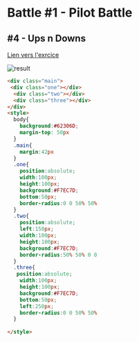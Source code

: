 # Battle #1 - Pilot Battle

## #4 - Ups n Downs

[Lien vers l'exrcice](https://cssbattle.dev/play/4)

![result](./images/4-ups-n-downs.png)

```html
<div class="main">
 <div class="one"></div> 
  <div class="two"></div> 
  <div class="three"></div> 
</div>
<style>
  body{
    background:#62306D;
    margin-top: 50px
  }
  .main{
    margin:42px
  }
  .one{
    position:absolute;
    width:100px;
    height:100px;
    background:#F7EC7D;
    bottom:50px;
    border-radius:0 0 50% 50%
  }
  .two{
    position:absolute;
    left:150px;
    width:100px;
    height:100px;
    background:#F7EC7D;
    border-radius:50% 50% 0 0 
  }
  .three{
   position:absolute;
    width:100px;
    height:100px;
    background:#F7EC7D;
    bottom:50px;
    left:250px;
    border-radius:0 0 50% 50%
  }
  
</style>




```
